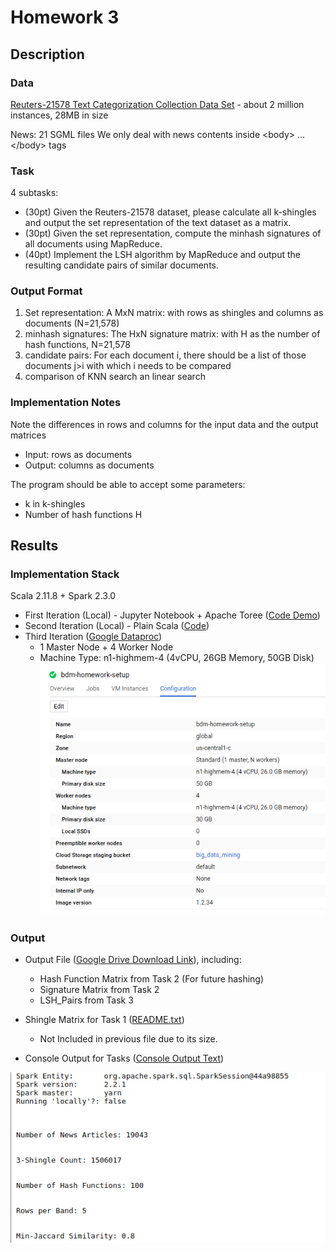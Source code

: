 # Homework 3

## Description

### Data
[Reuters-21578 Text Categorization Collection Data Set](https://archive.ics.uci.edu/ml/datasets/reuters-21578+text+categorization+collection) - about 2 million instances, 28MB in size


News: 21 SGML files
We only deal with news contents inside &lt;body> ... &lt;/body> tags


### Task
4 subtasks:
+ (30pt) Given the Reuters-21578 dataset, please calculate all k-shingles and output the set representation of the text dataset as a matrix.
+ (30pt) Given the set representation, compute the minhash signatures of all documents using MapReduce.
+ (40pt) Implement the LSH algorithm by MapReduce and output the resulting candidate pairs of similar documents.

### Output Format

1. Set representation:
A MxN matrix: with rows as shingles and columns as documents (N=21,578)
2. minhash signatures:
The HxN signature matrix: with H as the number of hash functions, N=21,578
3. candidate pairs:
For each document i, there should be a list of those documents j>i with which i needs to be compared
4. comparison of KNN search an linear search


### Implementation Notes

Note the differences in rows and columns for the input data and the output matrices
* Input: rows as documents
* Output: columns as documents

The program should be able to accept some parameters:
* k in k-shingles
* Number of hash functions H


## Results

### Implementation Stack
Scala 2.11.8 + Spark 2.3.0

+ First Iteration (Local) - Jupyter Notebook + Apache Toree ([Code Demo](https://github.com/michaelandhsm2/big-data-mining-course/blob/master/hw3/HW%20%233.ipynb))
+ Second Iteration (Local) - Plain Scala ([Code](https://github.com/michaelandhsm2/big-data-mining-course/blob/master/hw3/sbt/src/main/scala/hw3.scala))
+ Third Iteration ([Google Dataproc](https://cloud.google.com/dataproc/))
  - 1 Master Node + 4 Worker Node
  - Machine Type: n1-highmem-4 (4vCPU, 26GB Memory, 50GB Disk)
![Cluster Setup Picture](https://raw.githubusercontent.com/michaelandhsm2/big-data-mining-course/master/hw3/pics/Setup.png)

### Output
- Output File ([Google Drive Download Link](https://drive.google.com/file/d/1oIpQogkyDba7jlG7tm-cfuejQiTT-XPD/view?usp=sharing)), including:
  - Hash Function Matrix from Task 2 (For future hashing)
  - Signature Matrix from Task 2
  - LSH_Pairs from Task 3

- Shingle Matrix for Task 1 ([README.txt](https://github.com/michaelandhsm2/big-data-mining-course/blob/master/hw3/shingleMatrix.md))
  - Not Included in previous file due to its size.

- Console Output for Tasks ([Console Output Text](https://raw.githubusercontent.com/michaelandhsm2/big-data-mining-course/master/hw3/consoleLog.txt))

![Console Output 1 Picture](https://raw.githubusercontent.com/michaelandhsm2/big-data-mining-course/master/hw3/pics/Results_4.png)
